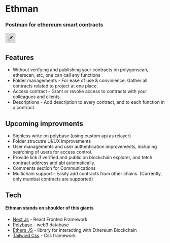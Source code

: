 
# Ethman
### Postman for ethereum smart contracts

[![N|Solid](https://github.com/RathodDeven/ethman/blob/main/public/favicon-32x32.png?raw=true)](https://ethmanapp.vercel.app/)

## Features

- Without verifying and publishing your contracts on polygonscan, etherscan, etc, one can call any functions
- Folder managements - For ease of use & convinience. Gather all contracts related to project at one place.
- Access contract - Grant or revoke access to contracts with your colleagues and clients.
- Descriptions - Add description to every contract, and to each function in a contract.

## Upcoming improvments

- Signless write on polybase (using custom api as relayer)
- Folder strucutre UI/UX improvements
- User managements and user authentication improvements, including searching of users for access control.
- Provide link if verified and public on blockchain explorer, and fetch contract address and abi automatically.
- Comments section for Communications
- Multichain support - Easily add contracts from other chains. (Currently, only mumbai contracts are supported)

## Tech

#### Ethman stands on shoulder of this giants

- [Next Js](https://nextjs.org/) - React Fronted Framework.
- [Polybase](https://polybase.xyz/) - web3 database 
- [Ethers JS](https://docs.ethers.org/v5/) - library for interacting with Ethereum Blockchain
- [Tailwind Css](https://tailwindcss.com/) - Css framework
